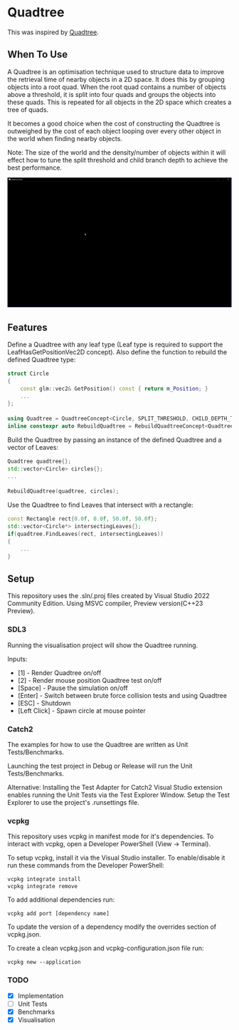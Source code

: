 # Quadtree

This was inspired by [Quadtree](https://en.wikipedia.org/wiki/Quadtree).

## When To Use

A Quadtree is an optimisation technique used to structure data to improve the retrieval time of nearby objects in a 2D space. It does this by grouping objects into a root quad. When the root quad contains a number of objects above a threshold, it is split into four quads and groups the objects into these quads. This is repeated for all objects in the 2D space which creates a tree of quads.

It becomes a good choice when the cost of constructing the Quadtree is outweighed by the cost of each object looping over every other object in the world when finding nearby objects.

Note: The size of the world and the density/number of objects within it will effect how to tune the split threshold and child branch depth to achieve the best performance.

<p float="left">
<img src="quadtreeexample.gif" width="800"/>
</p>

## Features

Define a Quadtree with any leaf type (Leaf type is required to support the LeafHasGetPositionVec2D concept). Also define the function to rebuild the defined Quadtree type:

```cpp
struct Circle
{
    const glm::vec2& GetPosition() const { return m_Position; }
    ...
};

using Quadtree = QuadtreeConcept<Circle, SPLIT_THRESHOLD, CHILD_DEPTH_THRESHOLD>;
inline constexpr auto RebuildQuadtree = RebuildQuadtreeConcept<Quadtree>;
```

Build the Quadtree by passing an instance of the defined Quadtree and a vector of Leaves:

```cpp
Quadtree quadtree{};
std::vector<Circle> circles{};
...

RebuildQuadtree(quadtree, circles);
```

Use the Quadtree to find Leaves that intersect with a rectangle:

```cpp
const Rectangle rect{0.0f, 0.0f, 50.0f, 50.0f};
std::vector<Circle*> intersectingLeaves{};
if(quadtree.FindLeaves(rect, intersectingLeaves))
{
    ...
}
```

## Setup

This repository uses the .sln/.proj files created by Visual Studio 2022 Community Edition.
Using MSVC compiler, Preview version(C++23 Preview). 

### SDL3
Running the visualisation project will show the Quadtree running.

Inputs:
* [1] - Render Quadtree on/off
* [2] - Render mouse position Quadtree test on/off
* [Space] - Pause the simulation on/off
* [Enter] - Switch between brute force collision tests and using Quadtree
* [ESC] - Shutdown
* [Left Click] - Spawn circle at mouse pointer

### Catch2
The examples for how to use the Quadtree are written as Unit Tests/Benchmarks.

Launching the test project in Debug or Release will run the  Unit Tests/Benchmarks.

Alternative:
Installing the Test Adapter for Catch2 Visual Studio extension enables running the Unit Tests via the Test Explorer Window. Setup the Test Explorer to use the project's .runsettings file.

### vcpkg
This repository uses vcpkg in manifest mode for it's dependencies. To interact with vcpkg, open a Developer PowerShell (View -> Terminal).

To setup vcpkg, install it via the Visual Studio installer. To enable/disable it run these commands from the Developer PowerShell:
```
vcpkg integrate install
vcpkg integrate remove
```

To add additional dependencies run:
```
vcpkg add port [dependency name]
```

To update the version of a dependency modify the overrides section of vcpkg.json. 

To create a clean vcpkg.json and vcpkg-configuration.json file run:
```
vcpkg new --application
```

### TODO
- [x] Implementation
- [ ] Unit Tests
- [x] Benchmarks
- [x] Visualisation
